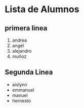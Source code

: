 # Lista de Alumnos 

## primera linea 


1. andrea
2. angel 
1. alejandro 
1. muñoz 

## Segunda Linea 
- aislynn
- emmanuel 
- manuel 
- hernesto
